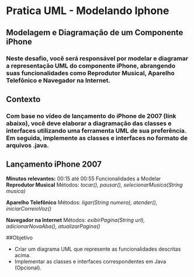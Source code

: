 # Pratica UML - Modelando Iphone

## Modelagem e Diagramação de um Componente iPhone
### Neste desafio, você será responsável por modelar e diagramar a representação UML do componente iPhone, abrangendo suas funcionalidades como Reprodutor Musical, Aparelho Telefônico e Navegador na Internet.

## Contexto
### Com base no vídeo de lançamento do iPhone de 2007 (link abaixo), você deve elaborar a diagramação das classes e interfaces utilizando uma ferramenta UML de sua preferência. Em seguida, implemente as classes e interfaces no formato de arquivos .java.

## Lançamento iPhone 2007

**Minutos relevantes:** 00:15 até 00:55
Funcionalidades a Modelar
**Reprodutor Musical**
Métodos: _tocar(), pausar(), selecionarMusica(String musica)_


**Aparelho Telefônico**
Métodos: _ligar(String numero), atender(), iniciarCorreioVoz()_


**Navegador na Internet**
Métodos: _exibirPagina(String url), adicionarNovaAba(), atualizarPagina()_

##Objetivo
- Criar um diagrama UML que represente as funcionalidades descritas acima.
- Implementar as classes e interfaces correspondentes em Java (Opcional).
